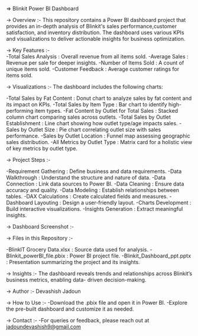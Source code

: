 => Blinkit Power BI Dashboard

   -> Overview :-
      This repository contains a Power BI dashboard project that provides an in-depth analysis of 
      Blinkit's sales performance,customer satisfaction, and inventory distribution. The dashboard 
      uses various KPIs and visualizations to deliver actionable insights for business optimization.

   
   -> Key Features :-         
        -Total Sales Analysis  : Overall revenue from all items sold.
        -Average Sales         : Revenue per sale for deeper insights.
        -Number of Items Sold  : A count of unique items sold.
        -Customer Feedback     : Average customer ratings for items sold.


-> Visualizations :-
  The dashboard includes the following charts:

   -Total Sales by Fat Content             : Donut chart to analyze sales by fat content and its 
                                             impact on KPIs.
   -Total Sales by Item Type               : Bar chart to identify high-performing item types.
   -Fat Content by Outlet for Total Sales  : Stacked column chart comparing sales across outlets.
   -Total Sales by Outlet Establishment    : Line chart showing how outlet type/age impacts sales.
   -Sales by Outlet Size                   : Pie chart correlating outlet size with sales 
                                             performance.
   -Sales by Outlet Location               : Funnel map assessing geographic sales distribution.
   -All Metrics by Outlet Type             : Matrix card for a holistic view of key metrics by 
                                             outlet type.


-> Project Steps :- 

  -Requirement Gathering    : Define business and data requirements.
  -Data Walkthrough         : Understand the structure and nature of data.
  -Data Connection          : Link data sources to Power BI.
  -Data Cleaning            : Ensure data accuracy and quality.
  -Data Modeling            : Establish relationships between tables.
  -DAX Calculations         : Create calculated fields and measures.
  -Dashboard Layouting      : Design a user-friendly layout.
  -Charts Development       : Build interactive visualizations.
  -Insights Generation      : Extract meaningful insights.


-> Dashboard Screenshot :- 




-> Files in this Repository :-
   
   -BlinkIT Grocery Data.xlsx    : Source data used for analysis.
   -Blinkit_powerBI_file.pbix    : Power BI project file.
   -Blinkit_Dashboard_ppt.pptx   : Presentation summarizing the project and its insights.


-> Insights :-
   The dashboard reveals trends and relationships across Blinkit’s business metrics, enabling data- 
   driven decision-making.


-> Author :- Devashish Jadoun


-> How to Use :-
    -Download the .pbix file and open it in Power BI.
    -Explore the pre-built dashboard and customize it as needed.


-> Contact :- 
     -For queries or feedback, please reach out at jadoundevashish9@gmail.com
